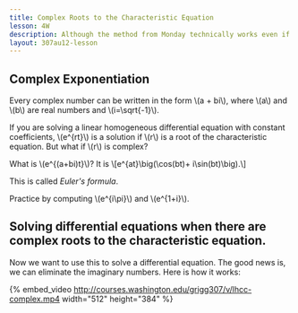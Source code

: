 ```yaml
---
title: Complex Roots to the Characteristic Equation
lesson: 4W
description: Although the method from Monday technically works even if the roots to the characteristic equation are not real, there is a way to eliminate the imaginary numbers by using sines and cosines. Section 3.3.
layout: 307au12-lesson
---
```



## Complex Exponentiation

Every complex number can be written in the form \\(a + bi\\), where \\(a\\) and \\(b\\) are real numbers and \\(i=\sqrt{-1}\\).

If you are solving a linear homogeneous differential equation with constant coefficients, \\(e^{rt}\\) is a solution if \\(r\\) is a root of the characteristic equation. But what if \\(r\\) is complex?

What is \\(e^{(a+bi)t}\\)? It is \\[e^{at}\big(\cos(bt)+ i\sin(bt)\big).\\]


This is called _Euler's formula_.


Practice by computing \\(e^{i\pi}\\) and \\(e^{1+i}\\).


## Solving differential equations when there are complex roots to the characteristic equation.

Now we want to use this to solve a differential equation. The good news is, we can eliminate the imaginary numbers. Here is how it works:


{% embed_video http://courses.washington.edu/grigg307/v/lhcc-complex.mp4 width="512" height="384" %}


